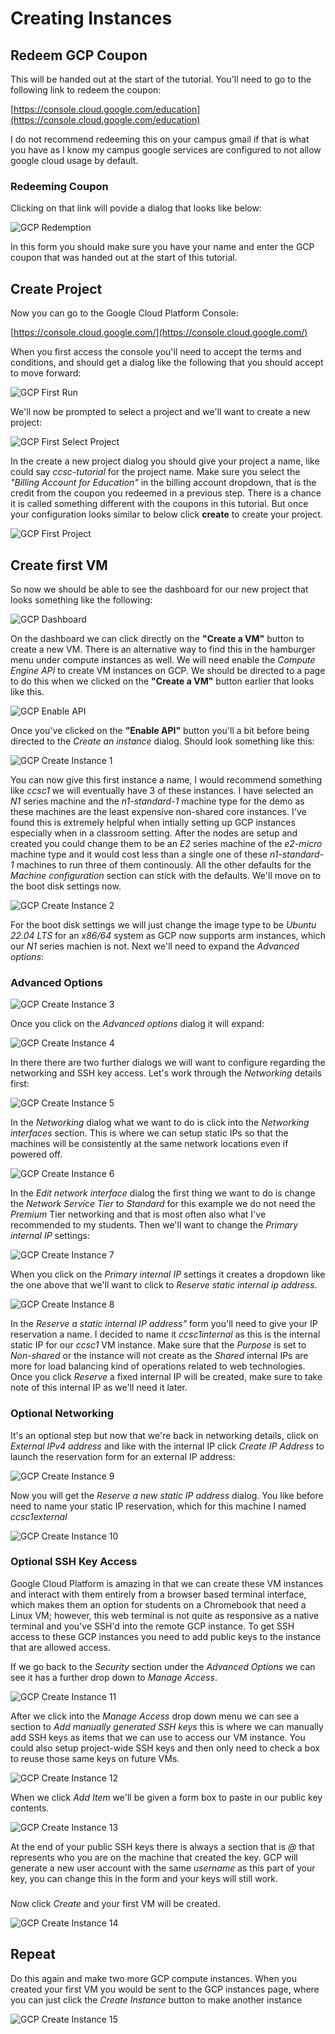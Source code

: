 # Creating Instances

## Redeem GCP Coupon

This will be handed out at the start of the tutorial. You'll need to go to the following link to redeem the coupon:

[https://console.cloud.google.com/education](https://console.cloud.google.com/education)

I do not recommend redeeming this on your campus gmail if that is what you have as I know my campus google services are configured to not allow google cloud usage by default.

### Redeeming Coupon

Clicking on that link will povide a dialog that looks like below:

![GCP Redemption](https://github.com/javawolfpack/CCSC-Tutorial/raw/main/assets/GCP_application.png "Figure 1: GCP Redemption")

In this form you should make sure you have your name and enter the GCP coupon that was handed out at the start of this tutorial.

## Create Project

Now you can go to the Google Cloud Platform Console:

[https://console.cloud.google.com/](https://console.cloud.google.com/)

When you first access the console you'll need to accept the terms and conditions, and should get a dialog like the following that you should accept to move forward:

![GCP First Run](https://github.com/javawolfpack/CCSC-Tutorial/raw/main/assets/firstrun.png "Figure 2: GCP First Run")

We'll now be prompted to select a project and we'll want to create a new project:

![GCP First Select Project](https://github.com/javawolfpack/CCSC-Tutorial/raw/main/assets/selectaproject.png "Figure 3: GCP First Select Project")

In the create a new project dialog you should give your project a name, like could say *ccsc-tutorial* for the project name. Make sure you select the *"Billing Account for Education"* in the billing account dropdown, that is the credit from the coupon you redeemed in a previous step. There is a chance it is called something different with the coupons in this tutorial. But once your configuration looks similar to below click **create** to create your project.

![GCP First Project](https://github.com/javawolfpack/CCSC-Tutorial/raw/main/assets/newproject.png "Figure 4: GCP First Project")

## Create first VM

So now we should be able to see the dashboard for our new project that looks something like the following:

![GCP Dashboard](https://github.com/javawolfpack/CCSC-Tutorial/raw/main/assets/dashboard.png "Figure 5: GCP Dashboard")

On the dashboard we can click directly on the **"Create a VM"** button to create a new VM. There is an alternative way to find this in the hamburger menu under compute instances as well. We will need enable the *Compute Engine API* to create VM instances on GCP. We should be directed to a page to do this when we clicked on the **"Create a VM"** button earlier that looks like this.

![GCP Enable API](https://github.com/javawolfpack/CCSC-Tutorial/raw/main/assets/enableAPI.png "Figure 6: GCP Enable API")

Once you've clicked on the **"Enable API"** button you'll a bit before being directed to the *Create an instance* dialog. Should look something like this:

![GCP Create Instance 1](https://github.com/javawolfpack/CCSC-Tutorial/raw/main/assets/createinstance1.png "Figure 7: GCP Create Instance 1")

You can now give this first instance a name, I would recommend something like *ccsc1* we will eventually have 3 of these instances. I have selected an *N1* series machine and the *n1-standard-1* machine type for the demo as these machines are the least expensive non-shared core instances. I've found this is extremely helpful when intially setting up GCP instances especially when in a classroom setting. After the nodes are setup and created you could change them to be an *E2* series machine of the *e2-micro* machine type and it would cost less than a single one of these *n1-standard-1* machines to run three of them continously. All the other defaults for the *Machine configuration* section can stick with the defaults. We'll move on to the boot disk settings now.

![GCP Create Instance 2](https://github.com/javawolfpack/CCSC-Tutorial/raw/main/assets/createinstance2_bootdisk.png "Figure 8: GCP Create Instance 2")

For the boot disk settings we will just change the image type to be *Ubuntu 22.04 LTS* for an *x86/64* system as GCP now supports arm instances, which our *N1* series machien is not. Next we'll need to expand the *Advanced options*:

### Advanced Options

![GCP Create Instance 3](https://github.com/javawolfpack/CCSC-Tutorial/raw/main/assets/createinstance3_advancedoptions.png "Figure 9: GCP Create Instance 3")

Once you click on the *Advanced options* dialog it will expand:

![GCP Create Instance 4](https://github.com/javawolfpack/CCSC-Tutorial/raw/main/assets/createinstance4_advanceddetail.png "Figure 10: GCP Create Instance 4")

In there there are two further dialogs we will want to configure regarding the networking and SSH key access. Let's work through the *Networking* details first:

![GCP Create Instance 5](https://github.com/javawolfpack/CCSC-Tutorial/raw/main/assets/createinstance5_advancednetwork.png "Figure 11: GCP Create Instance 5")

In the *Networking* dialog what we want to do is click into the *Networking interfaces* section. This is where we can setup static IPs so that the machines will be consistently at the same network locations even if powered off.

![GCP Create Instance 6](https://github.com/javawolfpack/CCSC-Tutorial/raw/main/assets/createinstance6_networkinterfaceedit.png "Figure 12: GCP Create Instance 6")

In the *Edit network interface* dialog the first thing we want to do is change the *Network Service Tier* to *Standard* for this example we do not need the *Premium* Tier networking and that is most often also what I've recommended to my students. Then we'll want to change the *Primary internal IP* settings:

![GCP Create Instance 7](https://github.com/javawolfpack/CCSC-Tutorial/raw/main/assets/createinstance7_networkreservestaticinternal.png "Figure 13: GCP Create Instance 7")

When you click on the *Primary internal IP* settings it creates a dropdown like the one above that we'll want to click to *Reserve static internal ip address*.

![GCP Create Instance 8](https://github.com/javawolfpack/CCSC-Tutorial/raw/main/assets/createinstance8_networkinternalstaticreservation.png "Figure 14: GCP Create Instance 8")

In the *Reserve a static internal IP address"* form you'll need to give your IP reservation a name. I decided to name it *ccsc1internal* as this is the internal static IP for our *ccsc1* VM instance. Make sure that the *Purpose* is set to *Non-shared* or the instance will not create as the *Shared* internal IPs are more for load balancing kind of operations related to web technologies. Once you click *Reserve* a fixed internal IP will be created, make sure to take note of this internal IP as we'll need it later.

### Optional Networking

It's an optional step but now that we're back in networking details, click on *External IPv4 address* and like with the internal IP click *Create IP Address* to launch the reservation form for an external IP address:

![GCP Create Instance 9](https://github.com/javawolfpack/CCSC-Tutorial/raw/main/assets/createinstance9_networkrservestaticexternal.png "Figure 15: GCP Create Instance 9")

Now you will get the *Reserve a new static IP address* dialog. You like before need to name your static IP reservation, which for this machine I named *ccsc1external*

![GCP Create Instance 10](https://github.com/javawolfpack/CCSC-Tutorial/raw/main/assets/createinstance10_networkexternalstaticreservation.png "Figure 16: GCP Create Instance 10")

### Optional SSH Key Access

Google Cloud Platform is amazing in that we can create these VM instances and interact with them entirely from a browser based terminal interface, which makes them an option for students on a Chromebook that need a Linux VM; however, this web terminal is not quite as responsive as a native terminal and you've SSH'd into the remote GCP instance. To get SSH access to these GCP instances you need to add public keys to the instance that are allowed access.

If we go back to the *Security* section under the *Advanced Options* we can see it has a further drop down to *Manage Access*.

![GCP Create Instance 11](https://github.com/javawolfpack/CCSC-Tutorial/raw/main/assets/createinstance11_securitydetail.png "Figure 17: GCP Create Instance 11")

After we click into the *Manage Access* drop down menu we can see a section to *Add manually generated SSH keys* this is where we can manually add SSH keys as items that we can use to access our VM instance. You could also setup project-wide SSH keys and then only need to check a box to reuse those same keys on future VMs.

![GCP Create Instance 12](https://github.com/javawolfpack/CCSC-Tutorial/raw/main/assets/createinstance12_securityaddkeyitem.png "Figure 18: GCP Create Instance 12")

When we click *Add Item* we'll be given a form box to paste in our public key contents.

![GCP Create Instance 13](https://github.com/javawolfpack/CCSC-Tutorial/raw/main/assets/createinstance13_addsshkey.png "Figure 19: GCP Create Instance 13")

At the end of your public SSH keys there is always a section that is *<username>@<hostname>* that represents who you are on the machine that created the key. GCP will generate a new user account with the same *username* as this part of your key, you can change this in the form and your keys will still work.

###

Now click *Create* and your first VM will be created.

![GCP Create Instance 14](https://github.com/javawolfpack/CCSC-Tutorial/raw/main/assets/createinstance14_create.png "Figure 20: GCP Create Instance 14")


## Repeat

Do this again and make two more GCP compute instances. When you created your first VM you would be sent to the GCP instances page, where you can just click the *Create Instance* button to make another instance

![GCP Create Instance 15](https://github.com/javawolfpack/CCSC-Tutorial/raw/main/assets/createinstance15_instances.png "Figure 21: GCP Create Instance 15")
